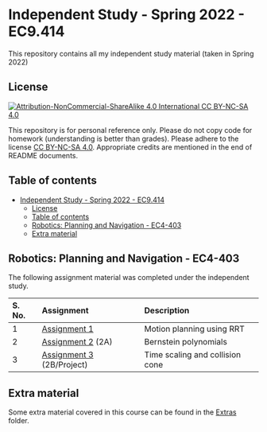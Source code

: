 # Independent Study - Spring 2022 - EC9.414

This repository contains all my independent study material (taken in Spring 2022)

## License

[![Attribution-NonCommercial-ShareAlike 4.0 International CC BY-NC-SA 4.0](https://mirrors.creativecommons.org/presskit/buttons/88x31/svg/by-nc-sa.svg)](https://creativecommons.org/licenses/by-nc-sa/4.0/)

This repository is for personal reference only. Please do not copy code for homework (understanding is better than grades). Please adhere to the license [CC BY-NC-SA 4.0](https://creativecommons.org/licenses/by-nc-sa/4.0/legalcode). Appropriate credits are mentioned in the end of README documents.

## Table of contents

- [Independent Study - Spring 2022 - EC9.414](#independent-study---spring-2022---ec9414)
    - [License](#license)
    - [Table of contents](#table-of-contents)
    - [Robotics: Planning and Navigation - EC4-403](#robotics-planning-and-navigation---ec4-403)
    - [Extra material](#extra-material)

## Robotics: Planning and Navigation - EC4-403

The following assignment material was completed under the independent study.

| S. No. | Assignment | Description |
| :--- | :---- | :----- |
| 1 | [Assignment 1](./assignment1-over-9000/README.md) | Motion planning using RRT |
| 2 | [Assignment 2](./assignment-two-TheProjectsGuy/README.md) (2A) | Bernstein polynomials |
| 3 | [Assignment 3](./assignment-2b-over-9000/README.md) (2B/Project) | Time scaling and collision cone |

## Extra material

Some extra material covered in this course can be found in the [Extras](./Extras/) folder.
